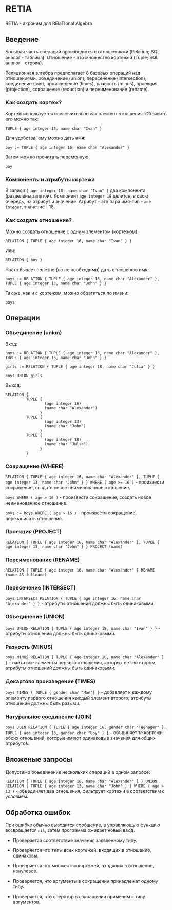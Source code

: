 # RETIA
RETIA - акроним для RElaTIonal Algebra


## Введение

Большая часть операций производится с отношениями (Relation; SQL аналог - таблица). Отношение - это множество кортежей (Tuple; SQL аналог - строка).

Реляционная алгебра предполагает 8 базовых операций над отношениями: объединение (union), пересечение (intersection), соединение (join), произведение (times), разность (minus), проекция (projection), сокращение (reduction) и переименование (rename).


### Как создать кортеж?

Кортеж используется исключительно как элемент отношения. Объявить его можно так:

`TUPLE { age integer 18, name char "Ivan" }`

Для удобства, ему можно дать имя:

`boy := TUPLE { age integer 16, name char "Alexander" }`

Затем можно прочитать переменную:

`boy`


### Компоненты и атрибуты кортежа

В записи `{ age integer 18, name char "Ivan" }` два компонента (разделены запятой). Компонент `age integer 18` делится, в свою очередь, на атрибут и значение. Атрибут - это пара имя-тип - `age integer`, значение - 18.


### Как создать отношение?

Можно создать отношение с одним элементом (кортежом):

`RELATION { TUPLE { age integer 18, name char "Ivan" } }`

Или:

`RELATION { boy }`

Часто бывает полезно (но не необходимо) дать отношению имя:

`boys := RELATION { TUPLE { age integer 16, name char "Alexander" }, TUPLE { age integer 13, name char "John" } }`

Так же, как и с кортежом, можно обратиться по имени:

`boys`


## Операции


### Объединение (union)

Вход:

`boys := RELATION { TUPLE { age integer 16, name char "Alexander" }, TUPLE { age integer 13, name char "John" } }`

`girls := RELATION { TUPLE { age integer 18, name char "Julia" } }`

`boys UNION girls`

Выход:

```
RELATION { 
         TUPLE { 
                 (age integer 16) 
                 (name char "Alexander") 
               } 
         TUPLE { 
                 (age integer 13) 
                 (name char "John") 
               } 
         TUPLE { 
                 (age integer 18) 
                 (name char "Julia") 
               } 
         }
```


### Сокращение (WHERE)

`RELATION { TUPLE { age integer 16, name char "Alexander" }, TUPLE { age integer 13, name char "John" } } WHERE ( age >= 16 )` - произвести сокращение, создать новое неименованное отношение.

`boys WHERE ( age > 16 )` - произвести сокращение, создать новое неименованное отношение.

`boys := boys WHERE ( age > 16 )` - произвести сокращение, перезаписать отношение.

### Проекция (PROJECT)

`RELATION { TUPLE { age integer 16, name char "Alexander" }, TUPLE { age integer 13, name char "John" } } PROJECT (name)`

### Переименование (RENAME)

`RELATION { TUPLE { age integer 16, name char "Alexander" } RENAME (name AS fullname)`

### Пересечение (INTERSECT)

`boys INTERSECT RELATION { TUPLE { age integer 16, name char "Alexander" } }` - атрибуты отношений должны быть одинаковыми.

### Объединение (UNION)

`boys UNION RELATION { TUPLE { age integer 18, name char "Ivan" } }` - атрибуты отношений должны быть одинаковыми.

### Разность (MINUS)

`boys MINUS RELATION { TUPLE { age integer 16, name char "Alexander" } }` - найти все элементы первого отношения, которых нет во втором; атрибуты отношений должны быть одинаковыми.

### Декартово произведение (TIMES)

`boys TIMES { TUPLE { gender char "Man"} }` - добавляет к каждому элементу первого отношения каждый элемент второго; атрибуты отношений должны быть разыми.

### Натуральное соединение (JOIN)

`boys JOIN RELATION { TUPLE { age integer 16, gender char "Teenager" }, TUPLE { age integer 13, gender char "Boy" } }` - объдиняет те кортежи обоих отношений, которые имеют одинаковые значения для общих атрибутов.

## Вложеные запросы

Допустимо объединение нескольких операций в одном запросе:

`RELATION { TUPLE { age integer 16, name char "Alexander" } } UNION RELATION { TUPLE { age integer 13, name char "John" } } WHERE ( age > 13 )` - объединяет два отношения, фильтрует кортежи в соответствим с условием.

## Обработка ошибок

При ошибке обычно выводится сообщение, в управляющую функцию возвращается `nil`, затем программа ожидает новый ввод.

* Проверяется соответствие значения заявленному типу.

* Проверяется что типы всех кортежей, входящих в отношение, одинаковы.

* Проверяется что множество кортежей, входящих в отношение, ненулевое.

* Проверяется, что аргументы в сокращении принадлежат одному типу.

* Проверяется, что оператор в сокращении применим к типу аргументов.


